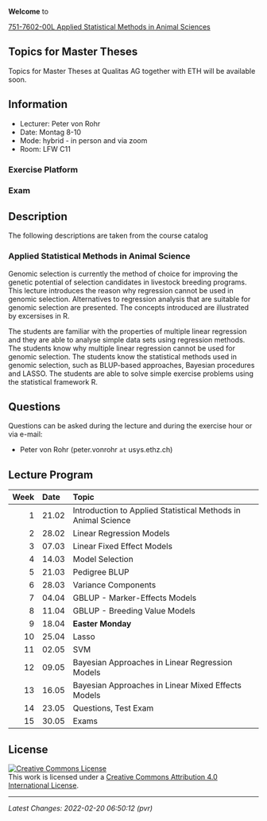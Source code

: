 
<!-- README.md is generated from README.Rmd. Please edit that file -->

**Welcome** to

[751-7602-00L Applied Statistical Methods in Animal
Sciences](http://www.vorlesungsverzeichnis.ethz.ch/Vorlesungsverzeichnis/lerneinheit.view?lerneinheitId=158980&semkez=2022S&ansicht=LEHRVERANSTALTUNGEN&lang=en)

## Topics for Master Theses

Topics for Master Theses at Qualitas AG together with ETH will be
available soon.

## Information

-   Lecturer: Peter von Rohr
-   Date: Montag 8-10
-   Mode: hybrid - in person and via zoom
-   Room: LFW C11

### Exercise Platform

### Exam

## Description

The following descriptions are taken from the course catalog

### Applied Statistical Methods in Animal Science

Genomic selection is currently the method of choice for improving the
genetic potential of selection candidates in livestock breeding
programs. This lecture introduces the reason why regression cannot be
used in genomic selection. Alternatives to regression analysis that are
suitable for genomic selection are presented. The concepts introduced
are illustrated by excersises in R.

The students are familiar with the properties of multiple linear
regression and they are able to analyse simple data sets using
regression methods. The students know why multiple linear regression
cannot be used for genomic selection. The students know the statistical
methods used in genomic selection, such as BLUP-based approaches,
Bayesian procedures and LASSO. The students are able to solve simple
exercise problems using the statistical framework R.

## Questions

Questions can be asked during the lecture and during the exercise hour
or via e-mail:

-   Peter von Rohr (peter.vonrohr `at` usys.ethz.ch)

## Lecture Program

| Week | Date  | Topic                                                         |
|-----:|:------|:--------------------------------------------------------------|
|    1 | 21.02 | Introduction to Applied Statistical Methods in Animal Science |
|    2 | 28.02 | Linear Regression Models                                      |
|    3 | 07.03 | Linear Fixed Effect Models                                    |
|    4 | 14.03 | Model Selection                                               |
|    5 | 21.03 | Pedigree BLUP                                                 |
|    6 | 28.03 | Variance Components                                           |
|    7 | 04.04 | GBLUP - Marker-Effects Models                                 |
|    8 | 11.04 | GBLUP - Breeding Value Models                                 |
|    9 | 18.04 | **Easter Monday**                                             |
|   10 | 25.04 | Lasso                                                         |
|   11 | 02.05 | SVM                                                           |
|   12 | 09.05 | Bayesian Approaches in Linear Regression Models               |
|   13 | 16.05 | Bayesian Approaches in Linear Mixed Effects Models            |
|   14 | 23.05 | Questions, Test Exam                                          |
|   15 | 30.05 | Exams                                                         |

## License

<a rel="license" href="http://creativecommons.org/licenses/by/4.0/"><img alt="Creative Commons License" style="border-width:0" src="https://i.creativecommons.org/l/by/4.0/88x31.png" /></a><br />This
work is licensed under a
<a rel="license" href="http://creativecommons.org/licenses/by/4.0/">Creative
Commons Attribution 4.0 International License</a>.

------------------------------------------------------------------------

*Latest Changes: 2022-02-20 06:50:12 (pvr)*

